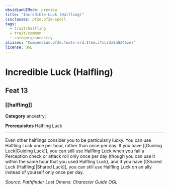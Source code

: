 ```yaml
---
obsidianUIMode: preview
title: "Incredible Luck (Halfling)"
cssclasses: pf2e,pf2e-spell
tags:
  - trait/halfling
  - trait/common
  - category/ancestry
aliases: "Compendium.pf2e.feats-srd.Item.iTsLr3zEaGZ45zez"
license: OGL
---
```

# Incredible Luck (Halfling)
## Feat 13
### [[halfling]]

**Category** ancestry; 



**Prerequisites** Halfling Luck
* * *
Even other halflings consider you to be particularly lucky. You can use Halfling Luck once per hour, rather than once per day. If you have [[Guiding Luck|Guiding Luck]], you can still use Halfling Luck when you fail a Perception check or attack roll only once per day (though you can use it within the same hour that you used Halfling Luck), and if you have [[Shared Luck (Halfling)|Shared Luck]], you can still use Halfling Luck on an ally instead of yourself only once per day.

*Source: Pathfinder Lost Omens: Character Guide*
*OGL*
